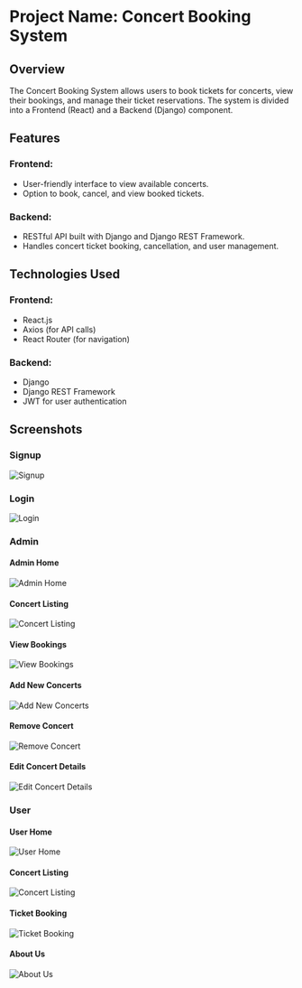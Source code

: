 # Project Name: Concert Booking System

## Overview
The Concert Booking System allows users to book tickets for concerts, view their bookings, and manage their ticket reservations. The system is divided into a Frontend (React) and a Backend (Django) component.

## Features

### Frontend:
- User-friendly interface to view available concerts.
- Option to book, cancel, and view booked tickets.

### Backend:
- RESTful API built with Django and Django REST Framework.
- Handles concert ticket booking, cancellation, and user management.

## Technologies Used

### Frontend:
- React.js
- Axios (for API calls)
- React Router (for navigation)

### Backend:
- Django
- Django REST Framework
- JWT for user authentication

## Screenshots

### Signup

![Signup](https://github.com/user-attachments/assets/e70b60d9-6098-4a12-a4cd-216e60b5cba2)
  
### Login

![Login](https://github.com/user-attachments/assets/3b77dc87-0bd1-415f-9ca6-a4b3c14e59d2)

### Admin

#### Admin Home

![Admin Home](https://github.com/user-attachments/assets/3cd06312-bc0c-44be-b1df-cb348644ba7a)

#### Concert Listing

![Concert Listing](https://github.com/user-attachments/assets/0a8d20d3-6d4a-4542-907f-f3316208c4b5)

#### View Bookings

![View Bookings](https://github.com/user-attachments/assets/1ade8659-1674-40fe-8820-2c5dd3231093)

#### Add New Concerts

![Add New Concerts](https://github.com/user-attachments/assets/5501fc49-5527-462f-8345-b561e386d825)

#### Remove Concert

![Remove Concert](https://github.com/user-attachments/assets/69f1c652-07ae-4cf1-8bb9-d86b6112ebbb)

#### Edit Concert Details

![Edit Concert Details](https://github.com/user-attachments/assets/97c42d75-13dc-46f8-9cc9-62e551cc4980)

### User

#### User Home

![User Home](https://github.com/user-attachments/assets/89e199bf-e0fc-429c-9fb9-59f03e88e8ae)

#### Concert Listing

![Concert Listing](https://github.com/user-attachments/assets/8afc2feb-89c2-441b-860a-ab2e60ca2493)

#### Ticket Booking

![Ticket Booking](https://github.com/user-attachments/assets/0fc0345d-def5-41ee-ad38-639b202c0e6e)

#### About Us

![About Us](https://github.com/user-attachments/assets/09102ac7-bdfa-4c72-87b6-5b1652cf9c4c)
